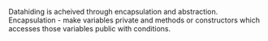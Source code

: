 Datahiding is acheived through encapsulation and abstraction. Encapsulation - make variables private and methods or constructors which accesses those variables public with conditions.